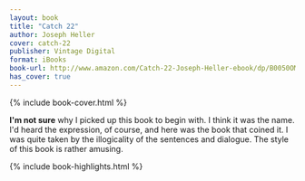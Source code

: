 ```yaml
---
layout: book
title: "Catch 22"
author: Joseph Heller
cover: catch-22
publisher: Vintage Digital
format: iBooks
book-url: http://www.amazon.com/Catch-22-Joseph-Heller-ebook/dp/B0050OMJIW/ref=tmm_kin_swatch_0?_encoding=UTF8&sr=&qid=
has_cover: true
---
```

{% include book-cover.html %}

**I'm not sure** why I picked up this book to begin with. I think it was the name. I'd heard the expression, of course, and here was the book that coined it. I was quite taken by the illogicality of the sentences and dialogue. The style of this book is rather amusing.

{% include book-highlights.html %}
